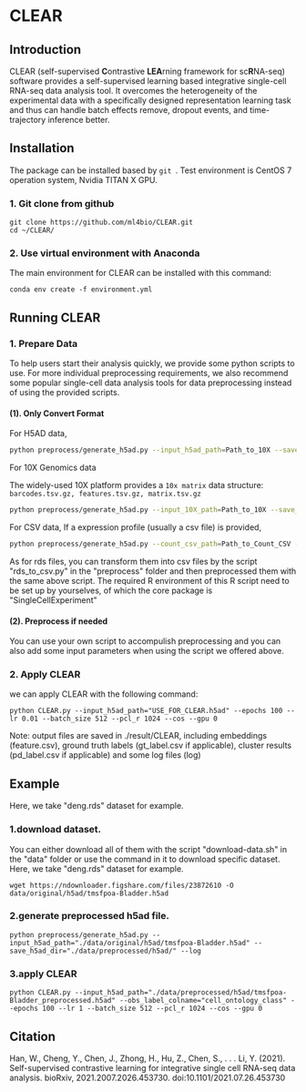 # CLEAR

## Introduction

CLEAR (self-supervised **C**ontrastive **LEA**rning framework for sc**R**NA-seq) software provides a self-supervised learning based integrative single-cell RNA-seq data analysis tool. It overcomes the heterogeneity of the experimental data with a specifically designed representation learning task and thus can handle batch effects remove, dropout events, and time-trajectory inference better.

## Installation

The package can be installed based by `git `. Test environment is CentOS 7 operation system, Nvidia TITAN X GPU.

### 1. Git clone from github

```
git clone https://github.com/ml4bio/CLEAR.git
cd ~/CLEAR/
```

### 2. Use virtual environment with Anaconda
The main environment for CLEAR can be installed with this command:
```
conda env create -f environment.yml
```

## Running CLEAR

### 1. Prepare Data

To help users start their analysis quickly, we provide some python scripts to use. 
For more individual preprocessing requirements, we also recommend some popular single-cell data analysis tools for data preprocessing instead of using the provided scripts.

#### (1). Only Convert Format

For H5AD data,
```bash
python preprocess/generate_h5ad.py --input_h5ad_path=Path_to_10X --save_h5ad_dir=Path_to_Save_Folder
```

For 10X Genomics data

The widely-used 10X platform provides a `10x matrix` data structure: `barcodes.tsv.gz, features.tsv.gz, matrix.tsv.gz`
```bash
python preprocess/generate_h5ad.py --input_10X_path=Path_to_10X --save_h5ad_dir=Path_to_Save_Folder
```

For CSV data,  If a expression profile (usually a csv file) is provided, 

```bash
python preprocess/generate_h5ad.py --count_csv_path=Path_to_Count_CSV --label_csv_path=Path_to_Label_CSV --save_h5ad_dir=Path_to_Save_Folder
```

As for rds files, you can transform them into csv files by the script "rds_to_csv.py" in the "preprocess" folder and then preprocessed them with the same above script.
The required R environment of this R script need to be set up by yourselves, of which the core package is "SingleCellExperiment"

#### (2). Preprocess if needed
You can use your own script to accompulish preprocessing and you can also add some input parameters when using the script we offered above. 



### 2. Apply CLEAR

we can apply CLEAR with the following command:
```
python CLEAR.py --input_h5ad_path="USE_FOR_CLEAR.h5ad" --epochs 100 --lr 0.01 --batch_size 512 --pcl_r 1024 --cos --gpu 0
```
Note: output files are saved in ./result/CLEAR, including embeddings (feature.csv), ground truth labels (gt_label.csv if applicable), cluster results (pd_label.csv if applicable) and some log files (log)

## Example
Here, we take "deng.rds" dataset for example.
### 1.download dataset.
You can either download all of them with the script "download-data.sh" in the "data" folder or use the command in it to download specific dataset.
Here, we take "deng.rds" dataset for example.
```
wget https://ndownloader.figshare.com/files/23872610 -O data/original/h5ad/tmsfpoa-Bladder.h5ad
```

### 2.generate preprocessed h5ad file.
```
python preprocess/generate_h5ad.py --input_h5ad_path="./data/original/h5ad/tmsfpoa-Bladder.h5ad" --save_h5ad_dir="./data/preprocessed/h5ad/" --log
```

### 3.apply CLEAR
```
python CLEAR.py --input_h5ad_path="./data/preprocessed/h5ad/tmsfpoa-Bladder_preprocessed.h5ad" --obs_label_colname="cell_ontology_class" --epochs 100 --lr 1 --batch_size 512 --pcl_r 1024 --cos --gpu 0
```

## Citation

Han, W., Cheng, Y., Chen, J., Zhong, H., Hu, Z., Chen, S., . . . Li, Y. (2021). Self-supervised contrastive learning for integrative single cell RNA-seq data analysis. bioRxiv, 2021.2007.2026.453730. doi:10.1101/2021.07.26.453730

